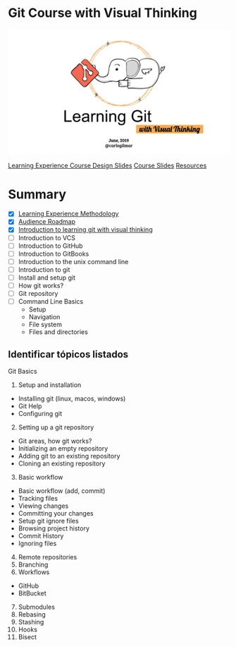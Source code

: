 # Git Course with Visual Thinking

![](course.png)

[Learning Experience Course Design Slides](https://docs.google.com/presentation/d/1pYdHqfeKCkD6QbQJjOjmkhTnGoAdoWLNN01sDiTn7ME/edit?usp=sharing)
[Course Slides](https://drive.google.com/drive/folders/1mOsxll7Kuyx7oQ-oxfMV0kgplu-Ge00X?usp=sharing) 
[Resources](https://github.com/carlogilmar/git-course/blob/master/summarys/resources.md)


# Summary

- [x] [Learning Experience Methodology](https://github.com/carlogilmar/git-course/blob/master/summarys/learning_experience.md)
- [x] [Audience Roadmap](https://docs.google.com/presentation/d/1TqOr9YuITQL9OJAV1_hXsrUbQYZcTk8KAcj_hpkGZzM/edit#slide=id.p)
- [x] [Introduction to learning git with visual thinking](https://github.com/carlogilmar/git-course/blob/master/summarys/introduction.md)
- [ ] Introduction to VCS
- [ ] Introduction to GitHub
- [ ] Introduction to GitBooks
- [ ] Introduction to the unix command line
- [ ] Introduction to git
- [ ] Install and setup git
- [ ] How git works?
- [ ] Git repository
- [ ] Command Line Basics
  - Setup
  - Navigation
  - File system
  - Files and directories


## Identificar tópicos listados

Git Basics

1. Setup and installation
- Installing git (linux, macos, windows)
- Git Help
- Configuring git

2. Setting up a git repository
- Git areas, how git works?
- Initializing an empty repository
- Adding git to an existing repository
- Cloning an existing repository

3. Basic workflow
- Basic workflow (add, commit)
- Tracking files
- Viewing changes
- Committing your changes
- Setup git ignore files
- Browsing project history
- Commit History
- Ignoring files

4. Remote repositories
5. Branching 
6. Workflows
- GitHub
- BitBucket

7. Submodules
8. Rebasing
9. Stashing
10. Hooks
11. Bisect
